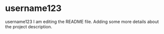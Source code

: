 # username123
username123
I am editing the README file. Adding some more details about the project description.
